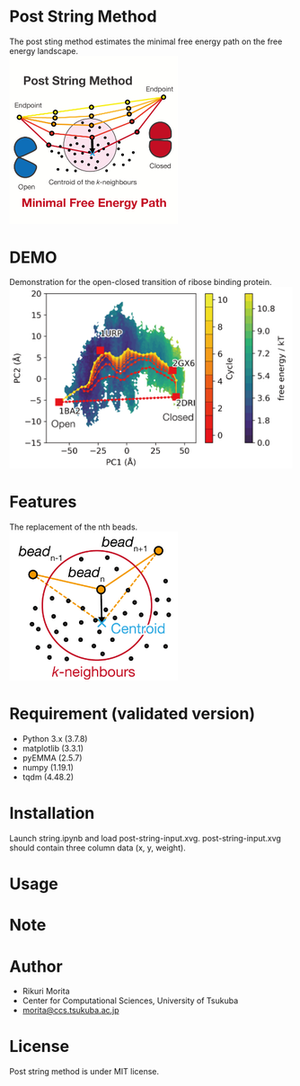 # Post String Method

The post sting method estimates the minimal free energy path on the free energy landscape.  
<img src="Image/Abstract.png" width="300px">
  
# DEMO  
Demonstration for the open-closed transition of ribose binding protein.
<img src="Image/demonstration.png" width="600px">

# Features
The replacement of the nth beads.  
<img src="Image/process.png" width="300px">
 
# Requirement (validated version)
  
- Python 3.x (3.7.8)
 - matplotlib (3.3.1)
 - pyEMMA (2.5.7)
 - numpy (1.19.1)
 - tqdm (4.48.2)
 
# Installation
Launch string.ipynb and load post-string-input.xvg.
post-string-input.xvg should contain three column data (x, y, weight).

 
# Usage
 

 
# Note

 
# Author
- Rikuri Morita
- Center for Computational Sciences, University of Tsukuba
- morita@ccs.tsukuba.ac.jp
 
# License
 
Post string method is under MIT license.
